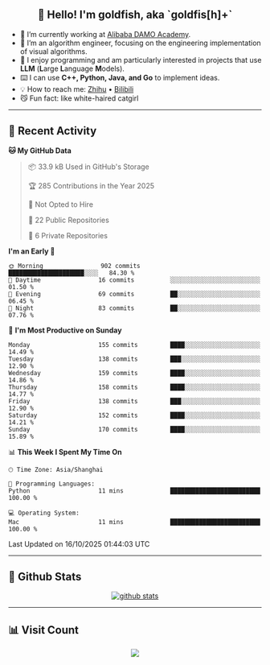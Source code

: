 
<h2 align="center">👋 Hello! I'm goldfish, aka `goldfis[h]+`</h2>

- 📍 I’m currently working at [Alibaba DAMO Academy](https://damo.alibaba.com/).  
- 🌱 I’m an algorithm engineer, focusing on the engineering implementation of visual algorithms.  
- 💬 I enjoy programming and am particularly interested in projects that use **LLM** (**L**arge **L**anguage **M**odels).   
- ⌨️ I can use **C++, Python, Java, and Go** to implement ideas.  
- 💡 How to reach me: [Zhihu](https://www.zhihu.com/people/goldfishh) • [Bilibili](https://space.bilibili.com/11349246)  
- 😼 Fun fact: like white-haired catgirl  

-------

## 🔧 Recent Activity

<!--START_SECTION:waka-->
**🐱 My GitHub Data** 

> 📦 33.9 kB Used in GitHub's Storage 
 > 
> 🏆 285 Contributions in the Year 2025
 > 
> 🚫 Not Opted to Hire
 > 
> 📜 22 Public Repositories 
 > 
> 🔑 6 Private Repositories 
 > 
**I'm an Early 🐤** 

```text
🌞 Morning                902 commits         █████████████████████░░░░   84.30 % 
🌆 Daytime                16 commits          ░░░░░░░░░░░░░░░░░░░░░░░░░   01.50 % 
🌃 Evening                69 commits          ██░░░░░░░░░░░░░░░░░░░░░░░   06.45 % 
🌙 Night                  83 commits          ██░░░░░░░░░░░░░░░░░░░░░░░   07.76 % 
```
📅 **I'm Most Productive on Sunday** 

```text
Monday                   155 commits         ████░░░░░░░░░░░░░░░░░░░░░   14.49 % 
Tuesday                  138 commits         ███░░░░░░░░░░░░░░░░░░░░░░   12.90 % 
Wednesday                159 commits         ████░░░░░░░░░░░░░░░░░░░░░   14.86 % 
Thursday                 158 commits         ████░░░░░░░░░░░░░░░░░░░░░   14.77 % 
Friday                   138 commits         ███░░░░░░░░░░░░░░░░░░░░░░   12.90 % 
Saturday                 152 commits         ████░░░░░░░░░░░░░░░░░░░░░   14.21 % 
Sunday                   170 commits         ████░░░░░░░░░░░░░░░░░░░░░   15.89 % 
```


📊 **This Week I Spent My Time On** 

```text
🕑︎ Time Zone: Asia/Shanghai

💬 Programming Languages: 
Python                   11 mins             █████████████████████████   100.00 % 

💻 Operating System: 
Mac                      11 mins             █████████████████████████   100.00 % 
```


 Last Updated on 16/10/2025 01:44:03 UTC
<!--END_SECTION:waka-->

-------

## 📆 Github Stats

<p align="center">
    <a href="https://github.com/anuraghazra/github-readme-stats">
      <img src="https://github-readme-stats.vercel.app/api?username=goldfishh&show_icons=true&theme=dracula" alt="github stats" />
    </a>
</p>

-------

## 📊 Visit Count

<p align="center">
  <a href="https://count.getloli.com/"><img src="https://count.getloli.com/get/@:goldfishh?theme=rule34"></a>
</p>
